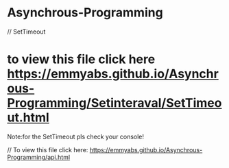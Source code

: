 # Asynchrous-Programming 
// SetTimeout
# to view this file click here  https://emmyabs.github.io/Asynchrous-Programming/Setinteraval/SetTimeout.html
  
  Note:for the SetTimeout pls check your console!

// To view this file click here: https://emmyabs.github.io/Asynchrous-Programming/api.html
